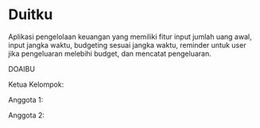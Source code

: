 # Duitku
Aplikasi pengelolaan keuangan yang memiliki fitur input jumlah uang awal, input jangka waktu, budgeting sesuai jangka waktu, reminder untuk user jika pengeluaran melebihi budget, dan mencatat pengeluaran.

DOAIBU

Ketua Kelompok:

Anggota 1: 

Anggota 2:  
